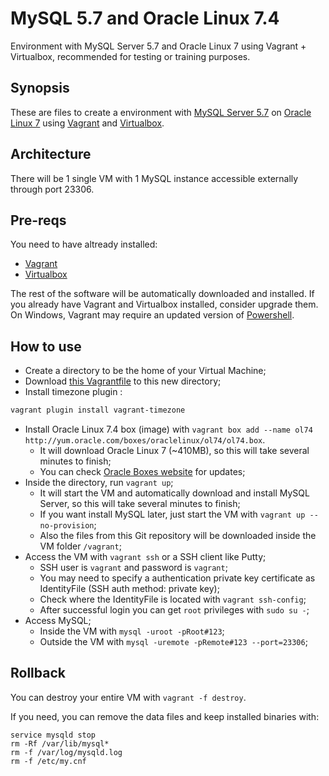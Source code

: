 MySQL 5.7 and Oracle Linux 7.4
==============================

Environment with MySQL Server 5.7 and Oracle Linux 7 using Vagrant + Virtualbox, recommended for testing or training purposes.


## Synopsis
These are files to create a environment with [MySQL Server 5.7](https://dev.mysql.com/doc/refman/5.7/en/) on [Oracle Linux 7](https://www.oracle.com/linux/index.html) using [Vagrant](https://www.vagrantup.com/) and [Virtualbox](https://www.virtualbox.org/).


## Architecture
There will be 1 single VM with 1 MySQL instance accessible externally through port 23306.


## Pre-reqs
You need to have altready installed:
- [Vagrant](https://www.vagrantup.com/downloads.html) 
- [Virtualbox](https://www.virtualbox.org/wiki/Downloads)

The rest of the software will be automatically downloaded and installed. 
If you already have Vagrant and Virtualbox installed, consider upgrade them.
On Windows, Vagrant may require an updated version of [Powershell](https://docs.microsoft.com/en-us/powershell/scripting/setup/installing-windows-powershell).


## How to use
- Create a directory to be the home of your Virtual Machine;
- Download [this Vagrantfile](https://raw.githubusercontent.com/alastori/mysql57-ol74/master/Vagrantfile) to this new directory;
- Install timezone plugin :
```sh
vagrant plugin install vagrant-timezone
```
- Install Oracle Linux 7.4 box (image) with ```vagrant box add --name ol74 http://yum.oracle.com/boxes/oraclelinux/ol74/ol74.box```.
  - It will download Oracle Linux 7 (~410MB), so this will take several minutes to finish;
  - You can check [Oracle Boxes website](http://yum.oracle.com/boxes) for updates;
- Inside the directory, run ```vagrant up```;
  - It will start the VM and automatically download and install MySQL Server, so this will take several minutes to finish;
  - If you want install MySQL later, just start the VM with ```vagrant up --no-provision```;
  - Also the files from this Git repository will be downloaded inside the VM folder ```/vagrant```;
- Access the VM with ```vagrant ssh``` or a SSH client like Putty;
  - SSH user is ```vagrant``` and password is ```vagrant```;
  - You may need to specify a authentication private key certificate as IdentityFile (SSH auth method: private key);
  - Check where the IdentityFile is located with ```vagrant ssh-config```;
  - After successful login you can get ```root``` privileges with ```sudo su -```;
- Access MySQL;
  - Inside the VM with ```mysql -uroot -pRoot#123```;
  - Outside the VM with ```mysql -uremote -pRemote#123 --port=23306```;


## Rollback
You can destroy your entire VM with ```vagrant -f destroy```.

If you need, you can remove the data files and keep installed binaries with:

```
service mysqld stop
rm -Rf /var/lib/mysql*
rm -f /var/log/mysqld.log
rm -f /etc/my.cnf
```

